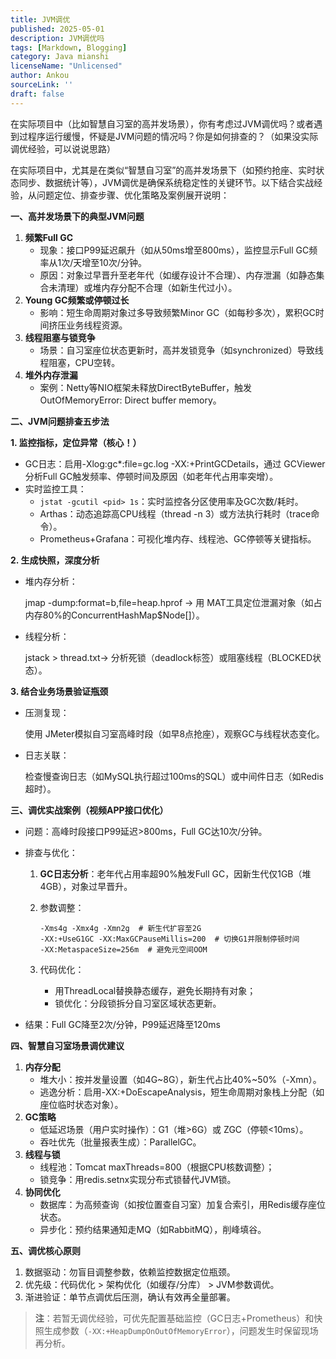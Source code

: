 ```yaml
---
title: JVM调优
published: 2025-05-01
description: JVM调优吗
tags: [Markdown, Blogging]
category: Java mianshi
licenseName: "Unlicensed"
author: Ankou
sourceLink: ''
draft: false
---
```

在实际项目中（比如智慧自习室的高并发场景），你有考虑过JVM调优吗？或者遇到过程序运行缓慢，怀疑是JVM问题的情况吗？你是如何排查的？（如果没实际调优经验，可以说说思路）

在实际项目中，尤其是在类似“智慧自习室”的高并发场景下（如预约抢座、实时状态同步、数据统计等），JVM调优是确保系统稳定性的关键环节。以下结合实战经验，从问题定位、排查步骤、优化策略及案例展开说明：

**一、高并发场景下的典型JVM问题**

1. **频繁Full GC**
   - 现象：接口P99延迟飙升（如从50ms增至800ms），监控显示Full GC频率从1次/天增至10次/分钟。
   - 原因：对象过早晋升至老年代（如缓存设计不合理）、内存泄漏（如静态集合未清理）或堆内存分配不合理（如新生代过小）。
2. **Young GC频繁或停顿过长**
   - 影响：短生命周期对象过多导致频繁Minor GC（如每秒多次），累积GC时间挤压业务线程资源。
3. **线程阻塞与锁竞争**
   - 场景：自习室座位状态更新时，高并发锁竞争（如synchronized）导致线程阻塞，CPU空转。
4. **堆外内存泄漏**
   - 案例：Netty等NIO框架未释放DirectByteBuffer，触发OutOfMemoryError: Direct buffer memory。

**二、JVM问题排查五步法**

**1. 监控指标，定位异常（核心！）**

- GC日志：启用-Xlog:gc*:file=gc.log -XX:+PrintGCDetails，通过 GCViewer分析Full GC触发频率、停顿时间及原因（如老年代占用率突增）。
- 实时监控工具：
  - `jstat -gcutil <pid> 1s`：实时监控各分区使用率及GC次数/耗时。
  - Arthas：动态追踪高CPU线程（thread -n 3）或方法执行耗时（trace命令）。
  - Prometheus+Grafana：可视化堆内存、线程池、GC停顿等关键指标。

**2. 生成快照，深度分析**

- 堆内存分析：

  jmap -dump:format=b,file=heap.hprof <pid>→ 用 MAT工具定位泄漏对象（如占内存80%的ConcurrentHashMap$Node[]）。

- 线程分析：

  jstack <pid> > thread.txt→ 分析死锁（deadlock标签）或阻塞线程（BLOCKED状态）。

**3. 结合业务场景验证瓶颈**

- 压测复现：

  使用 JMeter模拟自习室高峰时段（如早8点抢座），观察GC与线程状态变化。

- 日志关联：

  检查慢查询日志（如MySQL执行超过100ms的SQL）或中间件日志（如Redis超时）。

**三、调优实战案例（视频APP接口优化）**

- 问题：高峰时段接口P99延迟>800ms，Full GC达10次/分钟。

- 排查与优化：

  1. **GC日志分析**：老年代占用率超90%触发Full GC，因新生代仅1GB（堆4GB），对象过早晋升。

  2. 参数调整：

     ```
     -Xms4g -Xmx4g -Xmn2g  # 新生代扩容至2G
     -XX:+UseG1GC -XX:MaxGCPauseMillis=200  # 切换G1并限制停顿时间
     -XX:MetaspaceSize=256m  # 避免元空间OOM
     ```

  3. 代码优化：

     - 用ThreadLocal替换静态缓存，避免长期持有对象；
     - 锁优化：分段锁拆分自习室区域状态更新。

- 结果：Full GC降至2次/分钟，P99延迟降至120ms

**四、智慧自习室场景调优建议**

1. **内存分配**
   - 堆大小：按并发量设置（如4G~8G），新生代占比40%~50%（-Xmn）。
   - 逃逸分析：启用-XX:+DoEscapeAnalysis，短生命周期对象栈上分配（如座位临时状态对象）。
2. **GC策略**
   - 低延迟场景（用户实时操作）：G1（堆>6G）或 ZGC（停顿<10ms）。
   - 吞吐优先（批量报表生成）：ParallelGC。
3. **线程与锁**
   - 线程池：Tomcat maxThreads=800（根据CPU核数调整）；
   - 锁竞争：用redis.setnx实现分布式锁替代JVM锁。
4. **协同优化**
   - 数据库：为高频查询（如按位置查自习室）加复合索引，用Redis缓存座位状态。
   - 异步化：预约结果通知走MQ（如RabbitMQ），削峰填谷。

**五、调优核心原则**

1. 数据驱动：勿盲目调整参数，依赖监控数据定位瓶颈。
2. 优先级：代码优化 > 架构优化（如缓存/分库） > JVM参数调优。
3. 渐进验证：单节点调优后压测，确认有效再全量部署。

> **注**：若暂无调优经验，可优先配置基础监控（GC日志+Prometheus）和快照生成参数（`-XX:+HeapDumpOnOutOfMemoryError`），问题发生时保留现场再分析。